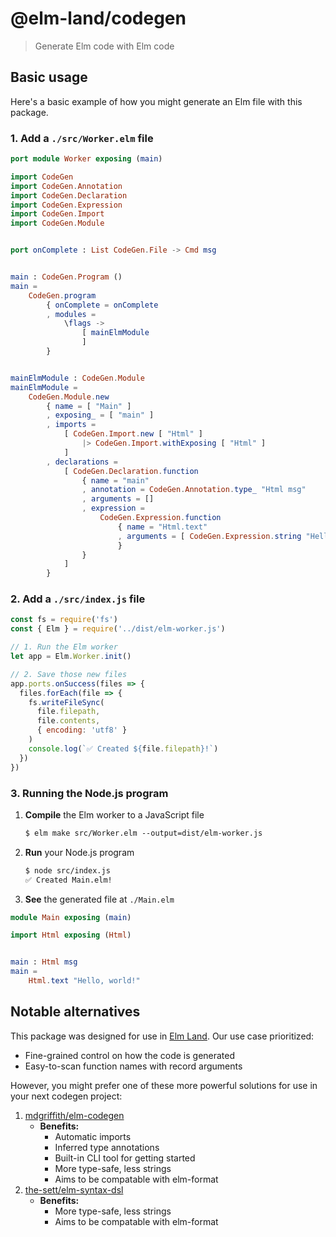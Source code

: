 # @elm-land/codegen
> Generate Elm code with Elm code

## __Basic usage__

Here's a basic example of how you might generate an Elm file with this package.

### 1. __Add a __`./src/Worker.elm`__ file__

```elm
port module Worker exposing (main)

import CodeGen
import CodeGen.Annotation
import CodeGen.Declaration
import CodeGen.Expression
import CodeGen.Import
import CodeGen.Module


port onComplete : List CodeGen.File -> Cmd msg


main : CodeGen.Program ()
main =
    CodeGen.program
        { onComplete = onComplete
        , modules =
            \flags ->
                [ mainElmModule
                ]
        }


mainElmModule : CodeGen.Module
mainElmModule =
    CodeGen.Module.new
        { name = [ "Main" ]
        , exposing_ = [ "main" ]
        , imports =
            [ CodeGen.Import.new [ "Html" ]
                |> CodeGen.Import.withExposing [ "Html" ]
            ]
        , declarations =
            [ CodeGen.Declaration.function
                { name = "main"
                , annotation = CodeGen.Annotation.type_ "Html msg"
                , arguments = []
                , expression =
                    CodeGen.Expression.function
                        { name = "Html.text"
                        , arguments = [ CodeGen.Expression.string "Hello, world!" ]
                        }
                }
            ]
        }
```

### 2. __Add a `./src/index.js` file__

```javascript
const fs = require('fs')
const { Elm } = require('../dist/elm-worker.js')

// 1. Run the Elm worker
let app = Elm.Worker.init()

// 2. Save those new files
app.ports.onSuccess(files => {
  files.forEach(file => {
    fs.writeFileSync(
      file.filepath,
      file.contents,
      { encoding: 'utf8' }
    )
    console.log(`✅ Created ${file.filepath}!`)
  })
})
```


### 3. __Running the Node.js program__

1. __Compile__ the Elm worker to a JavaScript file

    ```txt
    $ elm make src/Worker.elm --output=dist/elm-worker.js
    ```

2. __Run__ your Node.js program

    ```txt
    $ node src/index.js
    ✅ Created Main.elm!
    ```

3. __See__ the generated file at `./Main.elm`

```elm
module Main exposing (main)

import Html exposing (Html)


main : Html msg
main = 
    Html.text "Hello, world!"
```

## __Notable alternatives__

This package was designed for use in [Elm Land](https://elm.land). Our use case prioritized:
- Fine-grained control on how the code is generated
- Easy-to-scan function names with record arguments

However, you might prefer one of these more powerful solutions for use in your next codegen project:

1. [mdgriffith/elm-codegen](https://github.com/mdgriffith/elm-codegen)
    - __Benefits:__
      - Automatic imports
      - Inferred type annotations
      - Built-in CLI tool for getting started
      - More type-safe, less strings
      - Aims to be compatable with elm-format
1. [the-sett/elm-syntax-dsl](https://package.elm-lang.org/packages/the-sett/elm-syntax-dsl/latest) 
    - __Benefits:__
      - More type-safe, less strings
      - Aims to be compatable with elm-format
